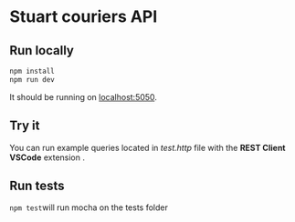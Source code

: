 # Stuart couriers API

## Run locally

```sh
npm install
npm run dev
```

It should be running on [localhost:5050](http://localhost:5050/).

## Try it

You can run example queries located in _test.http_ file with the **REST Client VSCode** extension .

## Run tests

`npm test`will run mocha on the tests folder
